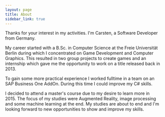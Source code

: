 ```yaml
---
layout: page
title: About
sidebar_link: true
---
```


Thanks for your interest in my activities. I'm Carsten, a Software Developer from Germany. 

My career started with a B.Sc. in Computer Science at the Freie Universität Berlin during which I concentrated on Game Development and Computer Graphics. This resulted in two group projects to create games and an internship which gave me the opportunity to work on a title released back in 2013. 

To gain some more practical experience I worked fulltime in a team on an SAP Business One AddOn. During this time I could improve my C# skills.

I decided to attend a master's course due to my desire to learn more in 2015. The focus of my studies were Augmented Reality, image processing and some machine learning at the end. My studies are about to end and I'm looking forward to new opportunities to show and improve my skills.
